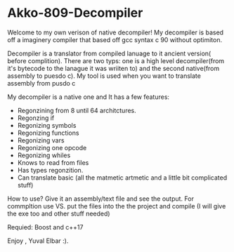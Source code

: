 # Akko-809-Decompiler
Welcome to my own verison of native decompiler!
My decompiler is based off a imaginery compiler that based off 
gcc syntax c 90 without optimiton.

Decompiler is a translator from compiled lanuage to it ancient  version( before
complition).
There are two typs: one is a high level decompiler(from it's bytecode to the
lanague it was wriiten to) and the second native(from assembly to puesdo c).
My tool is used when you want to translate assembly from pusdo c

My decompiler is a native one and It has a few features:
*  Regonzining  from 8 until 64 architctures.
*  Regonzing if
*  Regonizing symbols
*  Regonizing functions
*  Regonizing vars
*  Regonizing one opcode
*  Regonizing whiles
*  Knows to read from files
*  Has types regonzition.
*  Can translate basic (all the matmetic artmetic and a little bit complicated stuff)

How to use?
Give it an assembly/text file and see the output.
For commpltion use VS. put the files into the the project and compile
(I will give the  exe too and other stuff needed)

Requied:
 Boost  and  c++17 

Enjoy , Yuval Elbar :).

